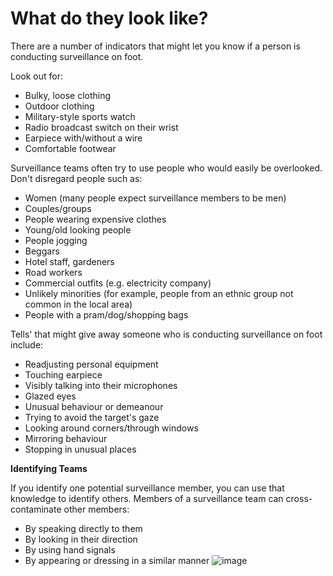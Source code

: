 [Title]: # (De quoi ont-ils l’air ?)
[Order]: # (1)

# What do they look like?

There are a number of indicators that might let you know if a person is conducting surveillance on foot.

Look out for:

*   Bulky, loose clothing
*   Outdoor clothing
*   Military-style sports watch
*   Radio broadcast switch on their wrist
*   Earpiece with/without a wire
*   Comfortable footwear

Surveillance teams often try to use people who would easily be overlooked. Don't disregard people such as:

*   Women (many people expect surveillance members to be men)
*   Couples/groups
*   People wearing expensive clothes
*   Young/old looking people
*   People jogging
*   Beggars
*   Hotel staff, gardeners
*   Road workers
*   Commercial outfits (e.g. electricity company)
*   Unlikely minorities (for example, people from an ethnic group not common in the local area)
*   People with a pram/dog/shopping bags

Tells' that might give away someone who is conducting surveillance on foot include:  

*   Readjusting personal equipment
*   Touching earpiece
*   Visibly talking into their microphones
*   Glazed eyes
*   Unusual behaviour or demeanour
*   Trying to avoid the target's gaze
*   Looking around corners/through windows
*   Mirroring behaviour
*   Stopping in unusual places

**Identifying Teams**

If you identify one potential surveillance member, you can use that knowledge to identify others. Members of a surveillance team can cross-contaminate other members:

*   By speaking directly to them
*   By looking in their direction
*    By using hand signals
*    By appearing or dressing in a similar manner
![image](surveillance3.png)